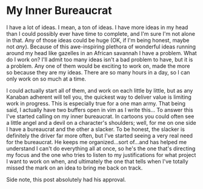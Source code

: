 # My Inner Bureaucrat
I have a lot of ideas. I mean, a ton of ideas. I have more ideas in my head than I could possibly ever have time to complete, and I'm sure I'm not alone in that. Any of those ideas could be huge 
(OK, if I'm being honest, maybe not _any_). Because of this awe-inspiring plethora of wonderful ideas running around my head like gazelles in an African savannah I have a problem. What do I work on?
I'll admit too many ideas isn't a bad problem to have, but it is a problem. Any one of them would be exciting to work on, made the more so because they are my ideas. There are so many hours in a day,
so I can only work on so much at a time. 

I could actually start all of them, and work on each little by little, but as any Kanaban adherent will tell you, the quickest way to deliver value is limiting work in progress. This is especially 
true for a one man army. That being said, I actually have two buffers open in vim as I write this... To answer this I've started calling on my inner bureaucrat. In cartoons you could often see a 
little angel and a devil on a character's shoulders; well, for me on one side I have a bureaucrat and the other a slacker. To be honest, the slacker is definitely the driver far more often, but
I've started seeing a very real need for the bureaucrat. He keeps me organized...sort of...and has helped me understand I can't do everything all at once, so he's the one that's directing my focus
and the one who tries to listen to my justifications for what project I want to work on when, and ultimately the one that tells when I've totally missed the mark on an idea to bring me back on track.

Side note, this post absolutely had his approval.
